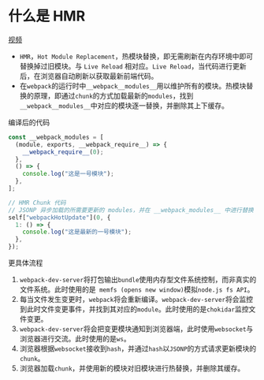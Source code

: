 # 什么是 HMR
[视频](https://www.bilibili.com/video/BV1R341147T3)
- `` HMR ``，`` Hot Module Replacement ``，热模块替换，即无需刷新在内存环境中即可替换掉过旧模块。与 `` Live Reload `` 相对应。`` Live Reload ``，当代码进行更新后，在浏览器自动刷新以获取最新前端代码。
- 在`` webpack ``的运行时中`` __webpack__modules__ ``用以维护所有的模块。热模块替换的原理，即通过`` chunk ``的方式加载最新的`` modules ``，找到`` __webpack__modules__ ``中对应的模块逐一替换，并删除其上下缓存。
  
编译后的代码
```javascript
const __webpack_modules = [
  (module, exports, __webpack_require__) => {
    __webpack_require__(0);
  },
  () => {
    console.log("这是一号模块");
  },
];

// HMR Chunk 代码
// JSONP 异步加载的所需要更新的 modules，并在 __webpack_modules__ 中进行替换
self["webpackHotUpdate"](0, {
  1: () => {
    console.log("这是最新的一号模块");
  },
});
```
更具体流程

1. `` webpack-dev-server ``将打包输出`` bundle ``使用内存型文件系统控制，而非真实的文件系统。此时使用的是``  memfs (opens new window) ``模拟`` node.js fs API ``。
2. 每当文件发生变更时，`` webpack ``将会重新编译。`` webpack-dev-server ``将会监控到此时文件变更事件，并找到其对应的`` module ``。此时使用的是`` chokidar ``监控文件变更。
3. `` webpack-dev-server ``将会把变更模块通知到浏览器端，此时使用`` websocket ``与浏览器进行交流。此时使用的是`` ws ``。
4. 浏览器根据`` websocket ``接收到`` hash ``，并通过`` hash ``以`` JSONP ``的方式请求更新模块的`` chunk ``。
5. 浏览器加载`` chunk ``，并使用新的模块对旧模块进行热替换，并删除其缓存。